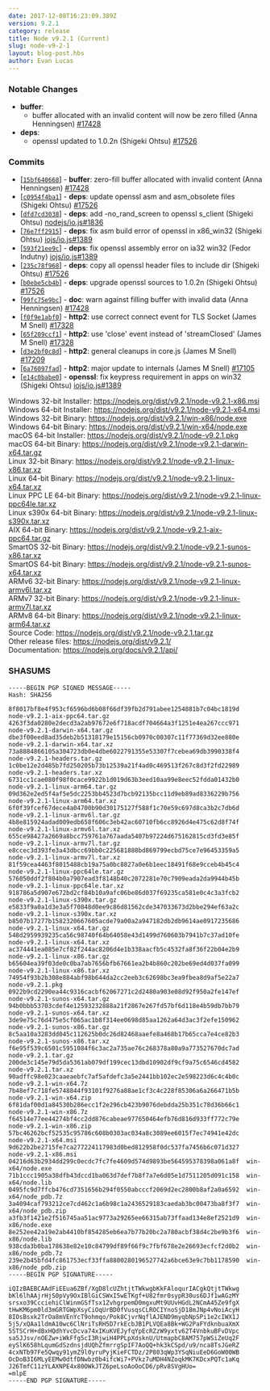 ```yaml
---
date: 2017-12-08T16:23:09.389Z
version: 9.2.1
category: release
title: Node v9.2.1 (Current)
slug: node-v9-2-1
layout: blog-post.hbs
author: Evan Lucas
---
```


### Notable Changes

- **buffer**:
  - buffer allocated with an invalid content will now be zero filled (Anna Henningsen) [#17428](https://github.com/nodejs/node/pull/17428)
- **deps**:
  - openssl updated to 1.0.2n (Shigeki Ohtsu) [#17526](https://github.com/nodejs/node/pull/17526)

### Commits

- [[`15bf640668`](https://github.com/nodejs/node/commit/15bf640668)] - **buffer**: zero-fill buffer allocated with invalid content (Anna Henningsen) [#17428](https://github.com/nodejs/node/pull/17428)
- [[`c0954f4ba1`](https://github.com/nodejs/node/commit/c0954f4ba1)] - **deps**: update openssl asm and asm_obsolete files (Shigeki Ohtsu) [#17526](https://github.com/nodejs/node/pull/17526)
- [[`dfd7cd3038`](https://github.com/nodejs/node/commit/dfd7cd3038)] - **deps**: add -no_rand_screen to openssl s_client (Shigeki Ohtsu) [nodejs/io.js#1836](https://github.com/nodejs/io.js/pull/1836)
- [[`76e7ff2915`](https://github.com/nodejs/node/commit/76e7ff2915)] - **deps**: fix asm build error of openssl in x86_win32 (Shigeki Ohtsu) [iojs/io.js#1389](https://github.com/iojs/io.js/pull/1389)
- [[`593f21ee9c`](https://github.com/nodejs/node/commit/593f21ee9c)] - **deps**: fix openssl assembly error on ia32 win32 (Fedor Indutny) [iojs/io.js#1389](https://github.com/iojs/io.js/pull/1389)
- [[`235c78f968`](https://github.com/nodejs/node/commit/235c78f968)] - **deps**: copy all openssl header files to include dir (Shigeki Ohtsu) [#17526](https://github.com/nodejs/node/pull/17526)
- [[`b0ebe5cb4b`](https://github.com/nodejs/node/commit/b0ebe5cb4b)] - **deps**: upgrade openssl sources to 1.0.2n (Shigeki Ohtsu) [#17526](https://github.com/nodejs/node/pull/17526)
- [[`99fc75e9bc`](https://github.com/nodejs/node/commit/99fc75e9bc)] - **doc**: warn against filling buffer with invalid data (Anna Henningsen) [#17428](https://github.com/nodejs/node/pull/17428)
- [[`f0f9e1abf0`](https://github.com/nodejs/node/commit/f0f9e1abf0)] - **http2**: use correct connect event for TLS Socket (James M Snell) [#17328](https://github.com/nodejs/node/pull/17328)
- [[`65f209ccf1`](https://github.com/nodejs/node/commit/65f209ccf1)] - **http2**: use 'close' event instead of 'streamClosed' (James M Snell) [#17328](https://github.com/nodejs/node/pull/17328)
- [[`d3e2bf0c8d`](https://github.com/nodejs/node/commit/d3e2bf0c8d)] - **http2**: general cleanups in core.js (James M Snell) [#17209](https://github.com/nodejs/node/pull/17209)
- [[`6a76097fad`](https://github.com/nodejs/node/commit/6a76097fad)] - **http2**: major update to internals (James M Snell) [#17105](https://github.com/nodejs/node/pull/17105)
- [[`e14c0babe0`](https://github.com/nodejs/node/commit/e14c0babe0)] - **openssl**: fix keypress requirement in apps on win32 (Shigeki Ohtsu) [iojs/io.js#1389](https://github.com/iojs/io.js/pull/1389)

Windows 32-bit Installer: https://nodejs.org/dist/v9.2.1/node-v9.2.1-x86.msi \
Windows 64-bit Installer: https://nodejs.org/dist/v9.2.1/node-v9.2.1-x64.msi \
Windows 32-bit Binary: https://nodejs.org/dist/v9.2.1/win-x86/node.exe \
Windows 64-bit Binary: https://nodejs.org/dist/v9.2.1/win-x64/node.exe \
macOS 64-bit Installer: https://nodejs.org/dist/v9.2.1/node-v9.2.1.pkg \
macOS 64-bit Binary: https://nodejs.org/dist/v9.2.1/node-v9.2.1-darwin-x64.tar.gz \
Linux 32-bit Binary: https://nodejs.org/dist/v9.2.1/node-v9.2.1-linux-x86.tar.xz \
Linux 64-bit Binary: https://nodejs.org/dist/v9.2.1/node-v9.2.1-linux-x64.tar.xz \
Linux PPC LE 64-bit Binary: https://nodejs.org/dist/v9.2.1/node-v9.2.1-linux-ppc64le.tar.xz \
Linux s390x 64-bit Binary: https://nodejs.org/dist/v9.2.1/node-v9.2.1-linux-s390x.tar.xz \
AIX 64-bit Binary: https://nodejs.org/dist/v9.2.1/node-v9.2.1-aix-ppc64.tar.gz \
SmartOS 32-bit Binary: https://nodejs.org/dist/v9.2.1/node-v9.2.1-sunos-x86.tar.xz \
SmartOS 64-bit Binary: https://nodejs.org/dist/v9.2.1/node-v9.2.1-sunos-x64.tar.xz \
ARMv6 32-bit Binary: https://nodejs.org/dist/v9.2.1/node-v9.2.1-linux-armv6l.tar.xz \
ARMv7 32-bit Binary: https://nodejs.org/dist/v9.2.1/node-v9.2.1-linux-armv7l.tar.xz \
ARMv8 64-bit Binary: https://nodejs.org/dist/v9.2.1/node-v9.2.1-linux-arm64.tar.xz \
Source Code: https://nodejs.org/dist/v9.2.1/node-v9.2.1.tar.gz \
Other release files: https://nodejs.org/dist/v9.2.1/ \
Documentation: https://nodejs.org/docs/v9.2.1/api/

### SHASUMS

```
-----BEGIN PGP SIGNED MESSAGE-----
Hash: SHA256

8f8017bf8e4f953cf6596bd6b08f66df39fb2d791abee1254881b7c04bc1819d  node-v9.2.1-aix-ppc64.tar.gz
4263f3da0280e2decd3a2ab97672e6f718acdf704664a3f1251e4ea267ccc971  node-v9.2.1-darwin-x64.tar.gz
dbe3f00eed8ad35deb2b51318179e15156cb0970c00307c11f77369d32ee880e  node-v9.2.1-darwin-x64.tar.xz
73a8884866105a304723db0e4dbe6022791355e53307f7cebea69db3990338f4  node-v9.2.1-headers.tar.gz
1c0be12e2d485b7fd250205b73b12539a21f4ad0c469513f267c8d3f2fd22989  node-v9.2.1-headers.tar.xz
6731cc1cae080f98f0cace9922b1d019d63b3eed10aa99e8eec52fdda01432b0  node-v9.2.1-linux-arm64.tar.gz
09d362e2ed5f4af5e5dc2253bb4523d7bcb92135bcc11d9eb89ad8336229b756  node-v9.2.1-linux-arm64.tar.xz
6f0f39fcef67dece4a04700b90d30175127f588f1c70e59c697d8ca3b2c7db6d  node-v9.2.1-linux-armv6l.tar.gz
4b8e815924adad009edb658f606c3eb42ac60710fb6cc8926d4e475c62d8f74f  node-v9.2.1-linux-armv6l.tar.xz
655ce98427a2669a8bcc759761a767aada5407b97224d675162815cd3fd3e85f  node-v9.2.1-linux-armv7l.tar.gz
e8ccec3d393fe3a43dbcc69bb0c225681888bd869799ecbd75ce7e96453359a5  node-v9.2.1-linux-armv7l.tar.xz
81f59cea4463f8015488cb19a75a0bc8827a0e6b1eec18491f68e9cceb4b45c4  node-v9.2.1-linux-ppc64le.tar.gz
576050ddf2f804b0a7907ead3f8148b40c2072281e70c7909eada2da9944b45b  node-v9.2.1-linux-ppc64le.tar.xz
918786a5d907e672bd2cf84b10a9afc06be86d037f69235ca581e0c4c3a3fcb2  node-v9.2.1-linux-s390x.tar.gz
e5833f9a0a1d3e3a5f70848d0ee9c86d81562cde347033673d2bbe294ef63a2c  node-v9.2.1-linux-s390x.tar.xz
b8507b17277b1582320667605acde79a00a2a947182db2db9614ae0917235686  node-v9.2.1-linux-x64.tar.gz
548d2959939235ca56c98740f64b64058e43d1499d760603b7941b7c37ad10fe  node-v9.2.1-linux-x64.tar.xz
ac374441ea085e7cf82f244ac8206d4e1b338aacfb5c4532fa8f36f22b04e2b9  node-v9.2.1-linux-x86.tar.gz
b65604ea39f03de0c0ba7ab7656bfb67661ea2b4b860c202be69ed4d037fa099  node-v9.2.1-linux-x86.tar.xz
74954f93b2b308e884abf98b644da2cc2eeb3c62698bc3ea9fbea8d9af5e22a7  node-v9.2.1.pkg
0922b9cd2290ea44c9316cacbf62067271c2d2480a903e08d92f950a2fe147ef  node-v9.2.1-sunos-x64.tar.gz
94b0bbb53703cdef4e12593232888a21f2867e267fd57bf6d118e4b59db7bb79  node-v9.2.1-sunos-x64.tar.xz
3de9e75c76d475e5cf065ac1b8f314ee0698d85aa1262a64d3ac3f2efe150962  node-v9.2.1-sunos-x86.tar.gz
8c5aa10a3283dd045c112625b0dc26d82468aaefe8a468b17b65cca7e4ce82b3  node-v9.2.1-sunos-x86.tar.xz
f6e95f539c6501c5951084f6c3ac2a735ae76c268378a80a9a773527670dc7ad  node-v9.2.1.tar.gz
200de3c145e79d5da5361ab079df199cec13dbd10902df9cf9a75c6546cd4582  node-v9.2.1.tar.xz
90adffc98e023caaeaebfc7af5afdefc3a5e2441bb102ec2e598223d6c4c4b0c  node-v9.2.1-win-x64.7z
7b48ef7c718fe5748844f93101f9276a88ae1cf3c4c228f85306a6a266471b5b  node-v9.2.1-win-x64.zip
6f81daf00d1a84530b286ecc1f2e296cb423b9076debdda25b351c78d36b66c1  node-v9.2.1-win-x86.7z
f64514e77ee44274bf4cc2dd876cabeae977650464efb76d816d933ff772c79e  node-v9.2.1-win-x86.zip
57bc46262bcf52535c95786c608b0303ac034a8c3089ee6015f7ec74941e42dc  node-v9.2.1-x64.msi
9d622b2be2715fe7ca277224117983d0bed812958f0dc537fa7456b6c071d327  node-v9.2.1-x86.msi
04216d63b2934dd299c0ecdc7fc7fe4609d574d9893be564595378398a061a8f  win-x64/node.exe
71b1ccc1905a38dfb43dccd1ba063d7def7b8f7a7e6d05e1d7511205d091c158  win-x64/node.lib
0495fc9d7ffcb476cd7351656b294f0550abcccf2069d2ec2800b8af2a0a6592  win-x64/node_pdb.7z
3a4094caf793212ce7cd462c1a6b98c1a2436529183caedab3bc00473ba8f3f7  win-x64/node_pdb.zip
a3fb3f1421e2f516745aa51ac9773a29265ee66315ab73ffaad134e8ef2521d9  win-x86/node.exe
8e252ee42a19e2ab4410bf854285eb6ea7b77b20bc2a780acbf38d4c2be9b3f6  win-x86/node.lib
938cda3b0ba178638e82e10c84799df89f66f9c7fbf678e2e26693ecfcf2d0b2  win-x86/node_pdb.7z
239e2b45bfd4fc861753ecf33ffa8800280196527742a6bce63e9c7bb1178590  win-x86/node_pdb.zip
-----BEGIN PGP SIGNATURE-----

iQIzBAEBCAAdFiEEua6ZBf/XgD8lcUZhtjtTWkwgbKkFAloqurIACgkQtjtTWkwg
bKl6lhAAjrHjS0pVy9OxIBlGiCSWxI5wETKgf+U82fmr0sypR30us6DJf1wAGzMY
srsxo39CcciehiClWinmGSfTsx1ZvhgrpemD0mgxuMt9UUvHGdL2NCmA45Ze9fgX
tHwKM6pm0ld3mGRTGWpXsyCiOqUrBD0fVusqsCLROCIYnoSjD18mJNp4vNoiAcyH
8IOsBsxk2TrOa8mVEnYcT9ohmqo/Pok8CjvrNqflAJEND9myqbNpSPi1e2cIWX1J
5j5/xQAa1ldmA10wc6ClNriTsRH5D7rkEcbJB1PLVQEa8Bk+WG2PaFYdknbuaXmX
5STSCrH+dBxHQdhYvcDcva74xIKuKVEJyfqYpEcRZzW9yxtv62T4VnbkuBFvDVpc
sa5JJsv/nOEZw+iWkFfg5cI3RjwiH4PPLpXdsknU/UtmapbC8AM757pWSiZeUq2F
eySlK658hLqumGdSzdnsjdUQhZfmrrgSpIF7AoQQ+hk3kCSpd/u9/nca8TsJGeRZ
4cxNTb97Fe5Qwqy91ymZ9l0yruPyjKieFCTDz/2P803qWp3YSqNiuEeD6GoW00WB
OcDoB3I6MLyEEMw0dtfDNwbz0b4ifcWi7+PVkz7uMDH4NZoqkMK7KDcxPQTc1aKq
J26TmfC11zYLAXNPE4x80OWkJTZ6peLsoAoOoCD6/pRv8SVgHUo=
=mlpE
-----END PGP SIGNATURE-----

```
